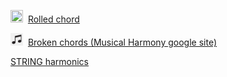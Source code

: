 
<img src="https://www.liveabout.com/favicon.ico" width="20" height="20" />&nbsp;
[Rolled chord](https://www.liveabout.com/rolled-chord-in-musical-terminology-2701752)

<img src="https://github.com/jane-u/music-wiki/blob/main/icons/double-note.jpg?raw=true" width="20" height="20" />&nbsp;
[Broken chords (Musical Harmony google site)](https://sites.google.com/view/musicalharmonysite/part-i-general-music-theory/chords/broken-chords)

[STRING harmonics](https://montgomeryphilharmonic.org/index.php/members/violin-harmonics/#:~:text=Natural%20harmonics%20are%20created%20by,your%20fingertip%20and%20the%20bridge.)
